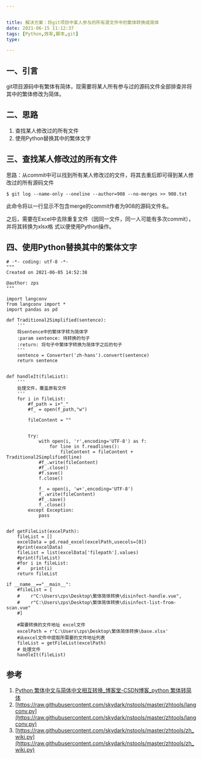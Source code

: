```yaml
---


title: 解决方案：将git项目中某人参与的所有源文件中的繁体转换成简体
date: 2021-06-15 11:12:37
tags: [Python,效率,脚本,git]
type:

---
```



## 一、引言

git项目源码中有繁体有简体，现需要将某人所有参与过的源码文件全部排查并将其中的繁体修改为简体。

## 二、思路

1. 查找某人修改过的所有文件
2. 使用Python替换其中的繁体文字


## 三、查找某人修改过的所有文件

思路：从commit中可以找到所有某人修改过的文件，将其去重后即可得到某人修改过的所有源码文件

```shell
$ git log --name-only --oneline --author=908 --no-merges >> 908.txt
```

此命令将以一行显示不包含merge的commit作者为908的源码文件名。

之后，需要在Excel中去除重复文件（因同一文件，同一人可能有多次commit），并将其转换为xlsx格
式以便使用Python操作。


## 四、使用Python替换其中的繁体文字

```
# -*- coding: utf-8 -*-
"""
Created on 2021-06-05 14:52:38

@author: zps
"""

import langconv
from langconv import *
import pandas as pd

def Traditional2Simplified(sentence):
    '''
    将sentence中的繁体字转为简体字
    :param sentence: 待转换的句子
    :return: 将句子中繁体字转换为简体字之后的句子
    '''
    sentence = Converter('zh-hans').convert(sentence)
    return sentence


def handleIt(fileList):
    '''
    处理文件，覆盖原有文件
    '''
    for i in fileList:
        #f_path = i+"_"
        #f_ = open(f_path,"w")
    
        fileContent = ""
        
        
        try:
            with open(i, 'r',encoding='UTF-8') as f:
                for line in f.readlines():
                    fileContent = fileContent + Traditional2Simplified(line)
            #f_.write(fileContent)
            #f_.close()
            #f.save()
            f.close()
            
            f_ = open(i, 'w+',encoding='UTF-8')
            f_.write(fileContent)
            #f_.save()
            f_.close()
        except Exception:
            pass
        

def getFileList(excelPath):
    fileList = []
    excelData = pd.read_excel(excelPath,usecols=[0])
    #print(excelData)
    fileList = list(excelData['filepath'].values)
    #print(fileList)
    #for i in fileList:
    #    print(i)
    return fileList

if __name__=="__main__":
    #fileList = [
    #    r"C:\Users\zps\Desktop\繁体简体转换\disinfect-handle.vue",
    #    r"C:\Users\zps\Desktop\繁体简体转换\disinfect-list-from-scan.vue"
    #]
    
    #需要转换的文件地址 excel文件
    excelPath = r'C:\Users\zps\Desktop\繁体简体转换\base.xlsx'
    #从excel文件中提取所需要的文件地址列表
    fileList = getFileList(excelPath)
    # 处理文件
    handleIt(fileList)
```


## 参考

1. [Python 繁体中文与简体中文相互转换_博客堂-CSDN博客_python 繁体转简体](https://blog.csdn.net/u012052268/article/details/77823970)
2. [https://raw.githubusercontent.com/skydark/nstools/master/zhtools/langconv.py](https://raw.githubusercontent.com/skydark/nstools/master/zhtools/langconv.py)
3. [https://raw.githubusercontent.com/skydark/nstools/master/zhtools/zh_wiki.py](https://raw.githubusercontent.com/skydark/nstools/master/zhtools/zh_wiki.py)
